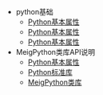* python基础
    * [Python基本属性](MD_project/python/Python.md)
    * [Python基本属性](MD_project/python/Python1.md)
    * [Python基本属性](MD_project/python/Python2.md)
* MeigPython类库API说明
    * [Python基本属性](MD_project/MeigPythonBasic.md)
    * [Python标准库](MD_project/MeigPythonStdlib.md)                                                                                                                                                                                                                                                                                       
    * [MeigPython类库](MD_project/MeigPythonlibraries.md)                                                                                                                                                                                                                                                                                                

  
  
  
  
  
  

  
  
  